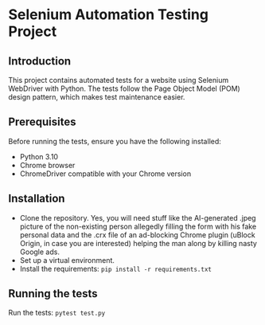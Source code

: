 # Selenium Automation Testing Project

## Introduction

This project contains automated tests for a website using Selenium WebDriver with Python. The tests follow the Page Object Model (POM) design pattern, which makes test maintenance easier.

## Prerequisites

Before running the tests, ensure you have the following installed:
- Python 3.10
- Chrome browser
- ChromeDriver compatible with your Chrome version

## Installation

- Clone the repository. Yes, you will need stuff like the AI-generated .jpeg picture of the non-existing person allegedly filling the form with his fake personal data and the .crx file of an ad-blocking Chrome plugin (uBlock Origin, in case you are interested) helping the man along by killing nasty Google ads.
- Set up a virtual environment.
- Install the requirements: `pip install -r requirements.txt`

## Running the tests
Run the tests: `pytest test.py`